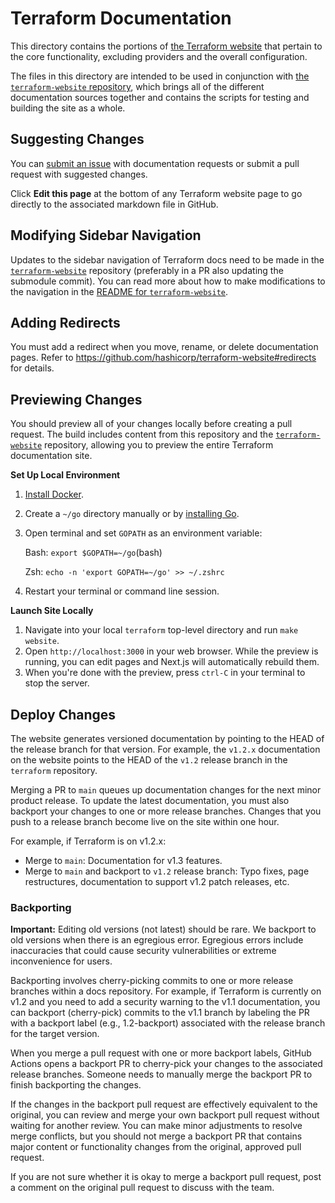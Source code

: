 # Terraform Documentation

This directory contains the portions of [the Terraform website](https://www.terraform.io/) that pertain to the core functionality, excluding providers and the overall configuration.

The files in this directory are intended to be used in conjunction with
[the `terraform-website` repository](https://github.com/hashicorp/terraform-website), which brings all of the
different documentation sources together and contains the scripts for testing and building the site as
a whole.

## Suggesting Changes

You can [submit an issue](https://github.com/hashicorp/terraform/issues/new/choose) with documentation requests or submit a pull request with suggested changes.

Click **Edit this page** at the bottom of any Terraform website page to go directly to the associated markdown file in GitHub.

## Modifying Sidebar Navigation

Updates to the sidebar navigation of Terraform docs need to be made in the [`terraform-website`](https://github.com/hashicorp/terraform-website/) repository (preferably in a PR also updating the submodule commit). You can read more about how to make modifications to the navigation in the [README for `terraform-website`](https://github.com/hashicorp/terraform-website#editing-navigation-sidebars).

## Adding Redirects

You must add a redirect when you move, rename, or delete documentation pages. Refer to https://github.com/hashicorp/terraform-website#redirects for details.

## Previewing Changes

You should preview all of your changes locally before creating a pull request. The build includes content from this repository and the [`terraform-website`](https://github.com/hashicorp/terraform-website/) repository, allowing you to preview the entire Terraform documentation site.

**Set Up Local Environment**

1. [Install Docker](https://docs.docker.com/get-docker/).
2. Create a `~/go` directory manually or by [installing Go](https://golang.org/doc/install).
3. Open terminal and set `GOPATH` as an environment variable:

   Bash: `export $GOPATH=~/go`(bash)

   Zsh: `echo -n 'export GOPATH=~/go' >> ~/.zshrc`

4. Restart your terminal or command line session.

**Launch Site Locally**

1. Navigate into your local `terraform` top-level directory and run `make website`.
1. Open `http://localhost:3000` in your web browser. While the preview is running, you can edit pages and Next.js will automatically rebuild them.
1. When you're done with the preview, press `ctrl-C` in your terminal to stop the server.


## Deploy Changes
The website generates versioned documentation by pointing to the HEAD of the release branch for that version. For example, the `v1.2.x` documentation on the website points to the HEAD of the `v1.2` release branch in the `terraform` repository. 

Merging a PR to `main` queues up documentation changes for the next minor product release. To update the latest documentation, you must also backport your changes to one or more release branches. Changes that you push to a release branch become live on the site within one hour.

For example, if Terraform is on v1.2.x:
- Merge to `main`: Documentation for v1.3 features.
- Merge to `main` and backport to `v1.2` release branch: Typo fixes, page restructures, documentation to support v1.2 patch releases, etc.

### Backporting

**Important:** Editing old versions (not latest) should be rare. We backport to old versions when there is an egregious error. Egregious errors include inaccuracies that could cause security vulnerabilities or extreme inconvenience for users. 

Backporting involves cherry-picking commits to one or more release branches within a docs repository. For example, if Terraform is currently on v1.2 and you need to add a security warning to the v1.1 documentation, you can backport (cherry-pick) commits to the v1.1 branch by labeling the PR with a backport label (e.g., 1.2-backport) associated with the release branch for the target version. 

When you merge a pull request with one or more backport labels, GitHub Actions opens a backport PR to cherry-pick your changes to the associated release branches. Someone needs to manually merge the backport PR to finish backporting the changes.  

If the changes in the backport pull request are effectively equivalent to the original, you can review and merge your own backport pull request without waiting for another review. You can make minor adjustments to resolve merge conflicts, but you should not merge a backport PR that contains major content or functionality changes from the original, approved pull request.

If you are not sure whether it is okay to merge a backport pull request, post a comment on the original pull request to discuss with the team.
